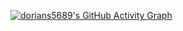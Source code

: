 [![dorians5689's GitHub Activity Graph](https://activity-graph.herokuapp.com/graph?username=dorians5689&theme=xcode)](https://github.com/dorians5689)
